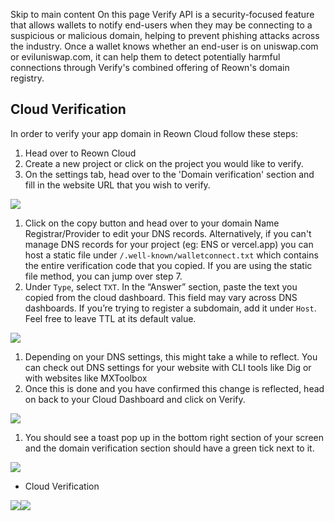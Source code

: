 Skip to main content
On this page
Verify API is a security-focused feature that allows wallets to notify end-users when they may be connecting to a suspicious or malicious domain, helping to prevent phishing attacks across the industry.
Once a wallet knows whether an end-user is on uniswap.com or eviluniswap.com, it can help them to detect potentially harmful connections through Verify's combined offering of Reown's domain registry.
## Cloud Verification​
In order to verify your app domain in Reown Cloud follow these steps:
  1. Head over to Reown Cloud
  2. Create a new project or click on the project you would like to verify.
  3. On the settings tab, head over to the 'Domain verification' section and fill in the website URL that you wish to verify.


![](https://docs.reown.com/assets/verify/verify-domain.png)
  1. Click on the copy button and head over to your domain Name Registrar/Provider to edit your DNS records. Alternatively, if you can't manage DNS records for your project (eg: ENS or vercel.app) you can host a static file under `/.well-known/walletconnect.txt` which contains the entire verification code that you copied. If you are using the static file method, you can jump over step 7.
  2. Under `Type`, select `TXT`. In the “Answer” section, paste the text you copied from the cloud dashboard. This field may vary across DNS dashboards. If you’re trying to register a subdomain, add it under `Host`. Feel free to leave TTL at its default value.


![](https://docs.reown.com/assets/verify/dns-record.png)
  1. Depending on your DNS settings, this might take a while to reflect. You can check out DNS settings for your website with CLI tools like Dig or with websites like MXToolbox
  2. Once this is done and you have confirmed this change is reflected, head on back to your Cloud Dashboard and click on Verify.


![](https://docs.reown.com/assets/verify/verify-btn.png)
  1. You should see a toast pop up in the bottom right section of your screen and the domain verification section should have a green tick next to it.


![](https://docs.reown.com/assets/verify/verified.png)
  * Cloud Verification


![](https://t.co/1/i/adsct?bci=4&dv=America%2FToronto%26en-US%26Google%20Inc.%26MacIntel%26255%261080%26600%266%2624%261080%26600%260%26na&eci=3&event=%7B%7D&event_id=3d0c2d8b-07c7-4a31-876e-8ded5962b9c8&integration=gtm&p_id=Twitter&p_user_id=0&pl_id=25360e33-5528-40eb-bc81-1552e55fe9a4&tw_document_href=https%3A%2F%2Fdocs.reown.com%2Fcloud%2Fverify&tw_iframe_status=0&txn_id=oo02q&type=javascript&version=2.3.31)![](https://analytics.twitter.com/1/i/adsct?bci=4&dv=America%2FToronto%26en-US%26Google%20Inc.%26MacIntel%26255%261080%26600%266%2624%261080%26600%260%26na&eci=3&event=%7B%7D&event_id=3d0c2d8b-07c7-4a31-876e-8ded5962b9c8&integration=gtm&p_id=Twitter&p_user_id=0&pl_id=25360e33-5528-40eb-bc81-1552e55fe9a4&tw_document_href=https%3A%2F%2Fdocs.reown.com%2Fcloud%2Fverify&tw_iframe_status=0&txn_id=oo02q&type=javascript&version=2.3.31)
